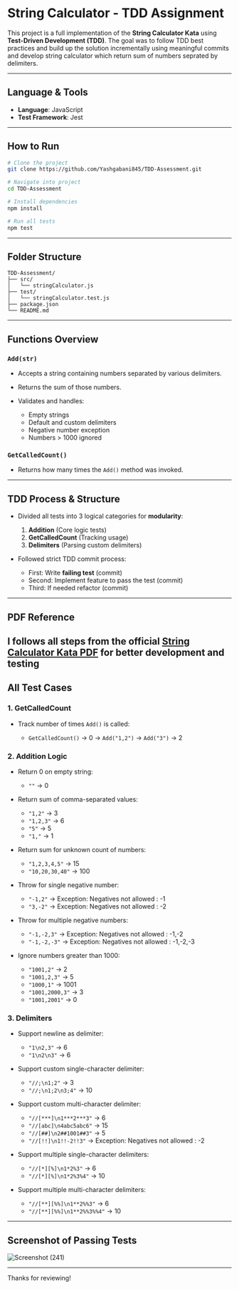 # String Calculator - TDD Assignment

This project is a full implementation of the **String Calculator Kata** using **Test-Driven Development (TDD)**. The goal was to follow TDD best practices and build up the solution incrementally using meaningful commits and develop string calculator which return sum of numbers seprated by delimiters.

---

## Language & Tools

* **Language**: JavaScript
* **Test Framework**: Jest

---

## How to Run

```bash
# Clone the project
git clone https://github.com/Yashgabani845/TDD-Assessment.git

# Navigate into project
cd TDD-Assessment

# Install dependencies
npm install

# Run all tests
npm test
```

---

## Folder Structure

```
TDD-Assessment/
├── src/
│   └── stringCalculator.js      
├── test/
│   └── stringCalculator.test.js
├── package.json
└── README.md
```

---

##  Functions Overview

### `Add(str)`

* Accepts a string containing numbers separated by various delimiters.
* Returns the sum of those numbers.
* Validates and handles:

  * Empty strings
  * Default and custom delimiters
  * Negative number exception
  * Numbers > 1000 ignored

### `GetCalledCount()`

* Returns how many times the `Add()` method was invoked.

---

##  TDD Process & Structure

* Divided all tests into 3 logical categories for **modularity**:

  1. **Addition** (Core logic tests)
  2. **GetCalledCount** (Tracking usage)
  3. **Delimiters** (Parsing custom delimiters)

* Followed strict TDD commit process:

  * First: Write **failing test** (commit)
  * Second: Implement feature to pass the test (commit)
  * Third: If needed refactor (commit)

---

##  PDF Reference

I follows all steps from the official [String Calculator Kata PDF](https://static1.squarespace.com/static/5c741968bfba3e13975e33a6/t/5ca6614d971a1877cadc4f8a/1554407757512/String+Calculator+Kata+v1.pdf)
for better development and testing
---

##  All Test Cases 

### 1. GetCalledCount

* Track number of times `Add()` is called:

  * `GetCalledCount()` → 0 → `Add("1,2")` → `Add("3")` → 2

### 2. Addition Logic

* Return 0 on empty string:

  * `""` → 0
* Return sum of comma-separated values:

  * `"1,2"` → 3
  * `"1,2,3"` → 6
  * `"5"` → 5
  * `"1,"` → 1
* Return sum for unknown count of numbers:

  * `"1,2,3,4,5"` → 15
  * `"10,20,30,40"` → 100
* Throw for single negative number:

  * `"-1,2"` → Exception: Negatives not allowed : -1
  * `"3,-2"` → Exception: Negatives not allowed : -2
* Throw for multiple negative numbers:

  * `"-1,-2,3"` → Exception: Negatives not allowed : -1,-2
  * `"-1,-2,-3"` → Exception: Negatives not allowed : -1,-2,-3
* Ignore numbers greater than 1000:

  * `"1001,2"` → 2
  * `"1001,2,3"` → 5
  * `"1000,1"` → 1001
  * `"1001,2000,3"` → 3
  * `"1001,2001"` → 0

### 3. Delimiters

* Support newline as delimiter:

  * `"1\n2,3"` → 6
  * `"1\n2\n3"` → 6
* Support custom single-character delimiter:

  * `"//;\n1;2"` → 3
  * `"//;\n1;2\n3;4"` → 10
* Support custom multi-character delimiter:

  * `"//[***]\n1***2***3"` → 6
  * `"//[abc]\n4abc5abc6"` → 15
  * `"//[##]\n2##1001##3"` → 5
  * `"//[!!]\n1!!-2!!3"` → Exception: Negatives not allowed : -2
* Support multiple single-character delimiters:

  * `"//[*][%]\n1*2%3"` → 6
  * `"//[*][%]\n1*2%3%4"` → 10
* Support multiple multi-character delimiters:

  * `"//[**][%%]\n1**2%%3"` → 6
  * `"//[**][%%]\n1**2%%3%%4"` → 10

---

##  Screenshot of Passing Tests

![Screenshot (241)](https://github.com/user-attachments/assets/3c2b8655-88ca-453b-8299-4566a29b5d29)

---


Thanks for reviewing!
